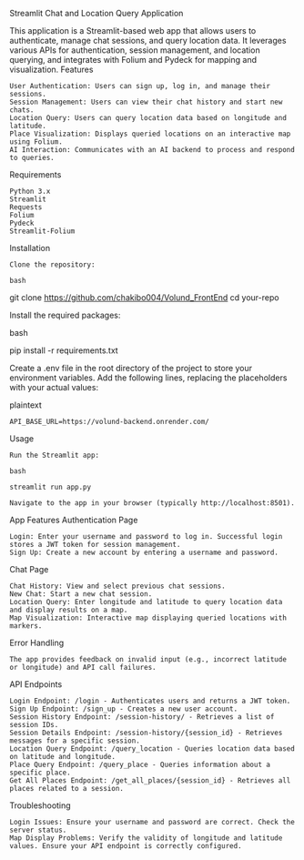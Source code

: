 Streamlit Chat and Location Query Application

This application is a Streamlit-based web app that allows users to authenticate, manage chat sessions, and query location data. It leverages various APIs for authentication, session management, and location querying, and integrates with Folium and Pydeck for mapping and visualization.
Features

    User Authentication: Users can sign up, log in, and manage their sessions.
    Session Management: Users can view their chat history and start new chats.
    Location Query: Users can query location data based on longitude and latitude.
    Place Visualization: Displays queried locations on an interactive map using Folium.
    AI Interaction: Communicates with an AI backend to process and respond to queries.

Requirements

    Python 3.x
    Streamlit
    Requests
    Folium
    Pydeck
    Streamlit-Folium

Installation

    Clone the repository:

    bash

git clone https://github.com/chakibo004/Volund_FrontEnd
cd your-repo

Install the required packages:

bash

pip install -r requirements.txt

Create a .env file in the root directory of the project to store your environment variables. Add the following lines, replacing the placeholders with your actual values:

plaintext

    API_BASE_URL=https://volund-backend.onrender.com/

Usage

    Run the Streamlit app:

    bash

    streamlit run app.py

    Navigate to the app in your browser (typically http://localhost:8501).

App Features
Authentication Page

    Login: Enter your username and password to log in. Successful login stores a JWT token for session management.
    Sign Up: Create a new account by entering a username and password.

Chat Page

    Chat History: View and select previous chat sessions.
    New Chat: Start a new chat session.
    Location Query: Enter longitude and latitude to query location data and display results on a map.
    Map Visualization: Interactive map displaying queried locations with markers.

Error Handling

    The app provides feedback on invalid input (e.g., incorrect latitude or longitude) and API call failures.

API Endpoints

    Login Endpoint: /login - Authenticates users and returns a JWT token.
    Sign Up Endpoint: /sign_up - Creates a new user account.
    Session History Endpoint: /session-history/ - Retrieves a list of session IDs.
    Session Details Endpoint: /session-history/{session_id} - Retrieves messages for a specific session.
    Location Query Endpoint: /query_location - Queries location data based on latitude and longitude.
    Place Query Endpoint: /query_place - Queries information about a specific place.
    Get All Places Endpoint: /get_all_places/{session_id} - Retrieves all places related to a session.

Troubleshooting

    Login Issues: Ensure your username and password are correct. Check the server status.
    Map Display Problems: Verify the validity of longitude and latitude values. Ensure your API endpoint is correctly configured.